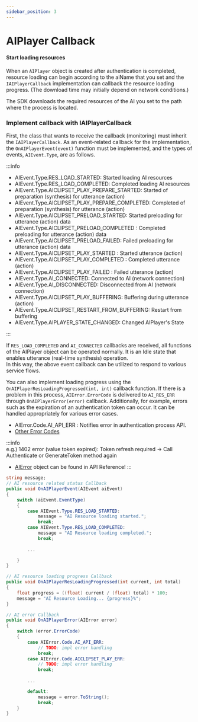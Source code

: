 ```yaml
---
sidebar_position: 3
---
```


# AIPlayer Callback

#### Start loading resources 

When an `AIPlayer` object is created after authentication is completed, resource loading can begin according to the aiName that you set and the `IAIPlayerCallback` implementation can callback the resource loading progress. (The download time may initially depend on network conditions.)

The SDK downloads the required resources of the AI you set to the path where the process is located.

### Implement callback with IAIPlayerCallback

First, the class that wants to receive the callback (monitoring) must inherit the `IAIPlayerCallback`.
As an event-related callback for the implementation, the `OnAIPlayerEvent(event)` function must be implemented, and the types of events, `AIEvent.Type`, are as follows.

:::info

- AIEvent.Type.RES_LOAD_STARTED: Started loading AI resources
- AIEvent.Type.RES_LOAD_COMPLETED: Completed loading AI resources
- AIEvent.Type.AICLIPSET_PLAY_PREPARE_STARTED: Started of preparation (synthesis) for utterance (action)
- AIEvent.Type.AICLIPSET_PLAY_PREPARE_COMPLETED: Completed of preparation (synthesis) for utterance (action)
- AIEvent.Type.AICLIPSET_PRELOAD_STARTED: Started preloading for utterance (action) data
- AIEvent.Type.AICLIPSET_PRELOAD_COMPLETED : Completed preloading for utterance (action) data
- AIEvent.Type.AICLIPSET_PRELOAD_FAILED: Failed preloading for utterance (action) data
- AIEvent.Type.AICLIPSET_PLAY_STARTED : Started utterance (action)
- AIEvent.Type.AICLIPSET_PLAY_COMPLETED : Completed utterance (action)
- AIEvent.Type.AICLIPSET_PLAY_FAILED : Failed utterance (action)
- AIEvent.Type.AI_CONNECTED: Connected to AI (network connection)
- AIEvent.Type.AI_DISCONNECTED: Disconnected from AI (network connection)
- AIEvent.Type.AICLIPSET_PLAY_BUFFERING: Buffering during utterance (action)
- AIEvent.Type.AICLIPSET_RESTART_FROM_BUFFERING: Restart from buffering
- AIEvent.Type.AIPLAYER_STATE_CHANGED: Changed AIPlayer's State

:::

If `RES_LOAD_COMPLETED` and `AI_CONNECTED` callbacks are received, all functions of the AIPlayer object can be operated normally. It is an Idle state that enables utterance (real-time synthesis) operation.  
In this way, the above event callback can be utilized to respond to various service flows.

You can also implement loading progress using the `OnAIPlayerResLoadingProgressed(int, int)` callback function.
If there is a problem in this process, `AIError.ErrorCode` is delivered to `AI_RES_ERR` through `OnAIPlayerError(error)` callback.
Additionally, for example, errors such as the expiration of an authentication token can occur.
It can be handled appropriately for various error cases.

- AIError.Code.AI_API_ERR : Notifies error in authentication process API.
- [Other Error Codes](../../../aihuman/windows-sdk/aiplayer/errors)

:::info  
e.g.) 1402 error (value token expired): Token refresh required -> Call Authenticate or GenerateToken method again
- [AIError](../../../aihuman/windows-sdk/apis/aierror) object can be found in API Reference!
:::

```csharp
string message;
// AI resource related status Callback
public void OnAIPlayerEvent(AIEvent aiEvent)
{
    switch (aiEvent.EventType)
    {
        case AIEvent.Type.RES_LOAD_STARTED:
            message = "AI Resource loading started.";
            break;
        case AIEvent.Type.RES_LOAD_COMPLETED:
            message = "AI Resource loading completed.";
            break;
        
        ...

    }
}

// AI resource loading progress Callback
public void OnAIPlayerResLoadingProgressed(int current, int total)
{
    float progress = ((float) current / (float) total) * 100;
    message = "AI Resource Loading... {progress}%";
}

// AI error Callback
public void OnAIPlayerError(AIError error)
{
    switch (error.ErrorCode)
    {
        case AIError.Code.AI_API_ERR:
            // TODO: impl error handling
            break;
        case AIError.Code.AICLIPSET_PLAY_ERR:
            // TODO: impl error handling
            break;
        
        ...

        default:
            message = error.ToString();
            break;
    }
}
```
